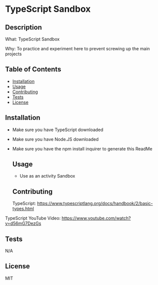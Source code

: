  
  # TypeScript Sandbox
  
  ## Description
  What: TypeScript Sandbox

Why: To practice and experiment here to prevent screwing up the main projects

  
  ## Table of Contents
  - [Installation](#installation)
  - [Usage](#usage)
  - [Contributing](#contributing)
  - [Tests](#tests)
  - [License](#license)
  
  ## Installation
  - Make sure you have TypeScript downloaded

- Make sure you have Node.JS downloaded

- Make sure you have the npm install inquirer to generate this ReadMe

  
  ## Usage
  - Use as an activity Sandbox

  
  ## Contributing
  TypeScript: https://www.typescriptlang.org/docs/handbook/2/basic-types.html

TypeScript YouTube Video: https://www.youtube.com/watch?v=d56mG7DezGs

  
  ## Tests
  N/A

  
  ## License
  MIT
      